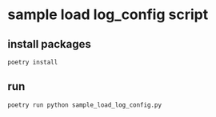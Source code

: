 # sample load log_config script

## install packages

```shell script
poetry install
```

## run

```shell script
poetry run python sample_load_log_config.py
```
